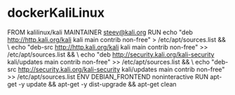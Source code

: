 # dockerKaliLinux
FROM kalilinux/kali MAINTAINER steev@kali.org RUN echo "deb http://http.kali.org/kali kali main contrib non-free" > /etc/apt/sources.list &amp;&amp; \ echo "deb-src http://http.kali.org/kali kali main contrib non-free" >> /etc/apt/sources.list &amp;&amp; \ echo "deb http://security.kali.org/kali-security kali/updates main contrib non-free" >> /etc/apt/sources.list &amp;&amp; \ echo "deb-src http://security.kali.org/kali-security kali/updates main contrib non-free" >> /etc/apt/sources.list ENV DEBIAN_FRONTEND noninteractive RUN apt-get -y update &amp;&amp; apt-get -y dist-upgrade &amp;&amp; apt-get clean
